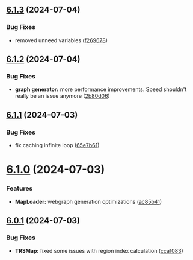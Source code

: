 ## [6.1.3](https://github.com/Torwent/SRL-T/compare/v6.1.2...v6.1.3) (2024-07-04)


### Bug Fixes

* removed unneed variables ([f269678](https://github.com/Torwent/SRL-T/commit/f26967846eb5fa8d9c2fe0cb0899b88df07d0f9a))



## [6.1.2](https://github.com/Torwent/SRL-T/compare/v6.1.1...v6.1.2) (2024-07-04)


### Bug Fixes

* **graph generator:** more performance improvements. Speed shouldn't really be an issue anymore ([2b80d06](https://github.com/Torwent/SRL-T/commit/2b80d0632696bbdc7c90b1f91b5f836e7b58dac3))



## [6.1.1](https://github.com/Torwent/SRL-T/compare/v6.1.0...v6.1.1) (2024-07-03)


### Bug Fixes

* fix caching infinite loop ([65e7b61](https://github.com/Torwent/SRL-T/commit/65e7b61ad9e55674ec2d6c757a2242aa3271db8a))



# [6.1.0](https://github.com/Torwent/SRL-T/compare/v6.0.1...v6.1.0) (2024-07-03)


### Features

* **MapLoader:** webgraph generation optimizations ([ac85b41](https://github.com/Torwent/SRL-T/commit/ac85b418f54b8d1a32eb6fc5c176c01629224971))



## [6.0.1](https://github.com/Torwent/SRL-T/compare/v6.0.0...v6.0.1) (2024-07-03)


### Bug Fixes

* **TRSMap:** fixed some issues with region index calculation ([cca1083](https://github.com/Torwent/SRL-T/commit/cca108388befa5f880e552f203f58fb1fde58ecb))



